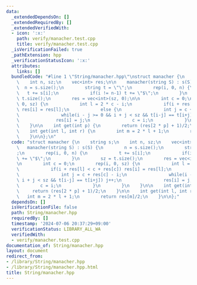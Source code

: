```yaml
---
data:
  _extendedDependsOn: []
  _extendedRequiredBy: []
  _extendedVerifiedWith:
  - icon: ':x:'
    path: verify/manacher.test.cpp
    title: verify/manacher.test.cpp
  _isVerificationFailed: true
  _pathExtension: hpp
  _verificationStatusIcon: ':x:'
  attributes:
    links: []
  bundledCode: "#line 1 \"String/manacher.hpp\"\nstruct manacher {\n    string s;\n\
    \    int n, sz;\n    vec<int> res;\n\n    manacher(string S) : s(S) {\n      \
    \  n = s.size();\n        string t = \"\";\n        rep(i, 0, n) {\n         \
    \   t += s[i];\n            if(i != n-1) t += \"$\";\n        }\n        sz =\
    \ t.size();\n        res = vec<int>(sz, 0);\n\n        int c = 0;\n        rep(i,\
    \ 0, sz) {\n            int l = 2 * c - i;\n            if(i + res[l] < c + res[c])\
    \ res[i] = res[l];\n            else {\n                int j = c + res[c] - i;\n\
    \                while(i - j >= 0 && i + j < sz && t[i-j] == t[i+j]) j++;\n  \
    \              res[i] = j;\n                c = i;\n            }\n        }\n\
    \    }\n\n    int get(int p) {\n        return (res[2 * p] + 1)/2;\n    }\n\n\
    \    int get(int l, int r) {\n        int m = 2 * l + 1;\n        return res[m]/2;\n\
    \    }\n\n};\n"
  code: "struct manacher {\n    string s;\n    int n, sz;\n    vec<int> res;\n\n \
    \   manacher(string S) : s(S) {\n        n = s.size();\n        string t = \"\"\
    ;\n        rep(i, 0, n) {\n            t += s[i];\n            if(i != n-1) t\
    \ += \"$\";\n        }\n        sz = t.size();\n        res = vec<int>(sz, 0);\n\
    \n        int c = 0;\n        rep(i, 0, sz) {\n            int l = 2 * c - i;\n\
    \            if(i + res[l] < c + res[c]) res[i] = res[l];\n            else {\n\
    \                int j = c + res[c] - i;\n                while(i - j >= 0 &&\
    \ i + j < sz && t[i-j] == t[i+j]) j++;\n                res[i] = j;\n        \
    \        c = i;\n            }\n        }\n    }\n\n    int get(int p) {\n   \
    \     return (res[2 * p] + 1)/2;\n    }\n\n    int get(int l, int r) {\n     \
    \   int m = 2 * l + 1;\n        return res[m]/2;\n    }\n\n};"
  dependsOn: []
  isVerificationFile: false
  path: String/manacher.hpp
  requiredBy: []
  timestamp: '2024-07-06 20:37:29+09:00'
  verificationStatus: LIBRARY_ALL_WA
  verifiedWith:
  - verify/manacher.test.cpp
documentation_of: String/manacher.hpp
layout: document
redirect_from:
- /library/String/manacher.hpp
- /library/String/manacher.hpp.html
title: String/manacher.hpp
---
```

